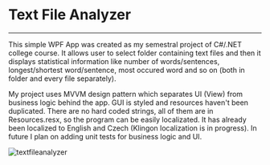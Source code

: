 # Text File Analyzer
-----------
This simple WPF App was created as my semestral project of C#/.NET college course. It allows user to select folder containing text files and then it displays statistical information like number of words/sentences, longest/shortest word/sentence, most occured word and so on (both in folder and every file separately).

My project uses MVVM design pattern which separates UI (View) from business logic behind the app. GUI is styled and resources haven't been duplicated. There are no hard coded strings, all of them are in Resources.resx, so the program can be easily localizated. It has already been localized to English and Czech (Klingon localization is in progress). In future I plan on adding unit tests for business logic and UI.

<img src="https://i.ibb.co/WPhPdgH/textfileanalyzer.png" alt="textfileanalyzer">
